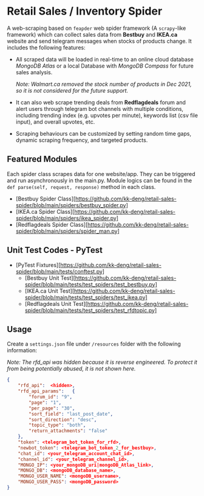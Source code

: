 # Retail Sales / Inventory Spider

A web-scraping based on `feapder` web spider framework (A `scrapy`-like framework) which can collect sales data from **Bestbuy** and **IKEA.ca** website and send telegram messages when stocks of products change. It includes the following features:

* All scraped data will be loaded in real-time to an online cloud database _MongoDB Atlas_ or a local Database with _MongoDB Compass_ for future sales analysis.

  *Note: Walmart.ca removed the stock number of products in Dec 2021, so it is not considered for the future support.*

* It can also web scrape trending deals from **Redflagdeals** forum and alert users through telegram bot channels with multiple conditions, including trending index (e.g. upvotes per minute), keywords list (csv file input), and overall upvotes, etc.

* Scraping behaviours can be customized by setting random time gaps, dynamic scraping frequency, and targeted products.

## Featured Modules
Each spider class scrapes data for one website/app.
They can be triggered and run asynchronously in the main.py.
Module logics can be found in the `def parse(self, request, response)` method in each class.

* [Bestbuy Spider Class][https://github.com/kk-deng/retail-sales-spider/blob/main/spiders/bestbuy_spider.py]
* [IKEA.ca Spider Class][https://github.com/kk-deng/retail-sales-spider/blob/main/spiders/ikea_spider.py]
* [Redflagdeals Spider Class][https://github.com/kk-deng/retail-sales-spider/blob/main/spiders/spider_man.py]

## Unit Test Codes - PyTest

* [PyTest Fixtures][https://github.com/kk-deng/retail-sales-spider/blob/main/tests/conftest.py]
  * [Bestbuy Unit Test][https://github.com/kk-deng/retail-sales-spider/blob/main/tests/test_spiders/test_bestbuy.py]
  * [IKEA.ca Unit Test][https://github.com/kk-deng/retail-sales-spider/blob/main/tests/test_spiders/test_ikea.py]
  * [Redflagdeals Unit Test][https://github.com/kk-deng/retail-sales-spider/blob/main/tests/test_spiders/test_rfdtopic.py]

## Usage

Create a `settings.json` file under `/resources` folder with the following information:

*Note: The rfd_api was hidden because it is reverse engineered. To protect it from being potentially abused, it is not shown here.*

```json
{
    "rfd_api":  <hidden>,
    "rfd_api_params":   {
        "forum_id": "9",
        "page": "1",
        "per_page": "30",
        "sort_field": "last_post_date",
        "sort_direction": "desc",
        "topic_type": "both",
        "return_attachments": "false"
    },
    "token": <telegram_bot_token_for_rfd>,
    "newbot_token": <telegram_bot_token_2_for_bestbuy>,
    "chat_id": <your_telegram_account_chat_id>,
    "channel_id": <your_telegram_channel_id>, 
    "MONGO_IP": <your_mongoDB_uri|mongoDB_Atlas_link>,
    "MONGO_DB": <mongoDB_database_name>,
    "MONGO_USER_NAME": <mongoDB_username>,
    "MONGO_USER_PASS": <mongoDB_password>
}
```
